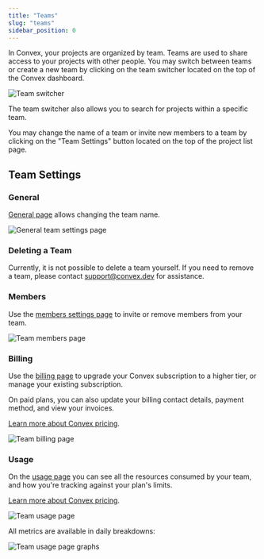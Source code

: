 ```yaml
---
title: "Teams"
slug: "teams"
sidebar_position: 0
---
```


In Convex, your projects are organized by team. Teams are used to share access
to your projects with other people. You may switch between teams or create a new
team by clicking on the team switcher located on the top of the Convex
dashboard.

![Team switcher](/screenshots/team_selector.png)

The team switcher also allows you to search for projects within a specific team.

You may change the name of a team or invite new members to a team by clicking on
the "Team Settings" button located on the top of the project list page.

## Team Settings

### General

[General page](https://dashboard.convex.dev/team/settings) allows changing the
team name.

![General team settings page](/screenshots/teams_general.png)

### Deleting a Team

Currently, it is not possible to delete a team yourself. If you need to remove a
team, please contact support@convex.dev for assistance.

### Members

Use the
[members settings page](https://dashboard.convex.dev/team/settings/members) to
invite or remove members from your team.

![Team members page](/screenshots/teams_members.png)

### Billing

Use the [billing page](https://dashboard.convex.dev/team/settings/billing) to
upgrade your Convex subscription to a higher tier, or manage your existing
subscription.

On paid plans, you can also update your billing contact details, payment method,
and view your invoices.

[Learn more about Convex pricing](https://www.convex.dev/plans).

![Team billing page](/screenshots/teams_billing.png)

### Usage

On the [usage page](https://dashboard.convex.dev/team/settings/usage) you can
see all the resources consumed by your team, and how you're tracking against
your plan's limits.

[Learn more about Convex pricing](https://www.convex.dev/plans).

![Team usage page](/screenshots/teams_usage.png)

All metrics are available in daily breakdowns:

![Team usage page graphs](/screenshots/teams_usage_2.png)
